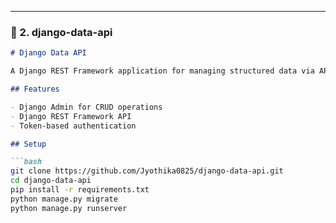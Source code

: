 
---

### 📘 2. django-data-api

```markdown
# Django Data API

A Django REST Framework application for managing structured data via API and admin panel.

## Features

- Django Admin for CRUD operations
- Django REST Framework API
- Token-based authentication

## Setup

```bash
git clone https://github.com/Jyothika0825/django-data-api.git
cd django-data-api
pip install -r requirements.txt
python manage.py migrate
python manage.py runserver
